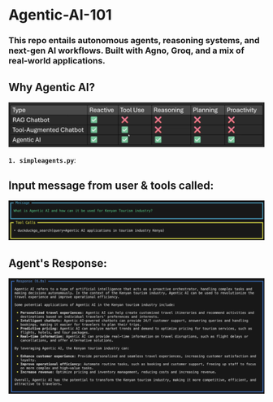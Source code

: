 # Agentic-AI-101
### This repo entails autonomous agents, reasoning systems, and next-gen AI workflows. Built with Agno, Groq, and a mix of real-world applications.

## Why Agentic AI?
![Agentic AI superiority against RAG and Tool-Augmented Chatbot](screenshots/agentic_ai.png)

 
**`1. simpleagents.py`**:
## Input message from user & tools called:
![Input message from user](screenshots/message.png)
## Agent's Response:
![Response](screenshots/response.png)
